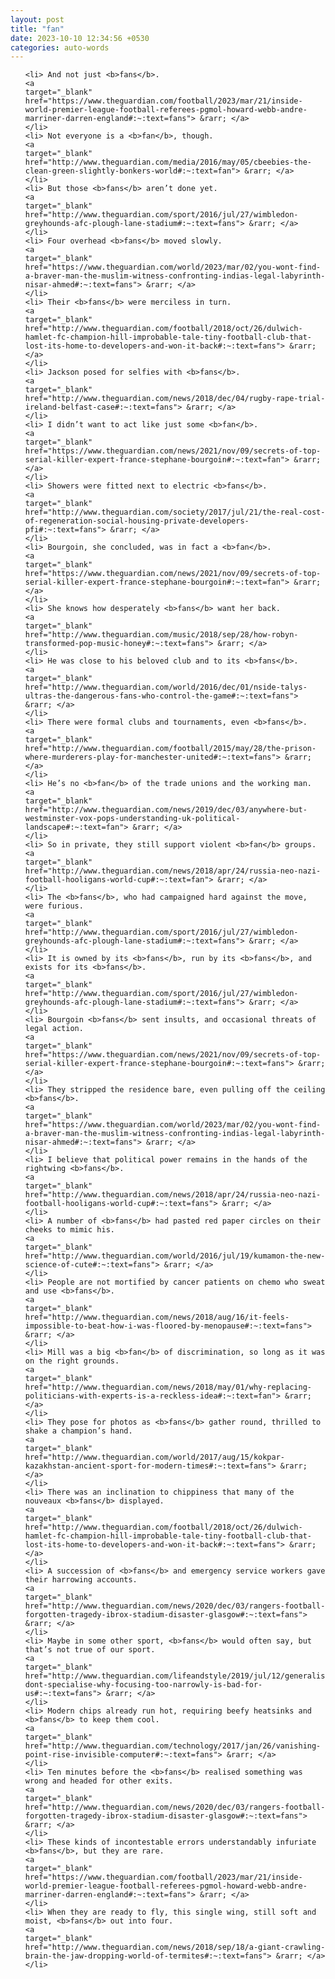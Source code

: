 ```yaml
---
layout: post
title: "fan"
date: 2023-10-10 12:34:56 +0530
categories: auto-words
---
```

<ol>

    <li> And not just <b>fans</b>.
    <a 
    target="_blank" 
    href="https://www.theguardian.com/football/2023/mar/21/inside-world-premier-league-football-referees-pgmol-howard-webb-andre-marriner-darren-england#:~:text=fans"> &rarr; </a>
    </li>
    <li> Not everyone is a <b>fan</b>, though.
    <a 
    target="_blank" 
    href="http://www.theguardian.com/media/2016/may/05/cbeebies-the-clean-green-slightly-bonkers-world#:~:text=fan"> &rarr; </a>
    </li>
    <li> But those <b>fans</b> aren’t done yet.
    <a 
    target="_blank" 
    href="http://www.theguardian.com/sport/2016/jul/27/wimbledon-greyhounds-afc-plough-lane-stadium#:~:text=fans"> &rarr; </a>
    </li>
    <li> Four overhead <b>fans</b> moved slowly.
    <a 
    target="_blank" 
    href="https://www.theguardian.com/world/2023/mar/02/you-wont-find-a-braver-man-the-muslim-witness-confronting-indias-legal-labyrinth-nisar-ahmed#:~:text=fans"> &rarr; </a>
    </li>
    <li> Their <b>fans</b> were merciless in turn.
    <a 
    target="_blank" 
    href="http://www.theguardian.com/football/2018/oct/26/dulwich-hamlet-fc-champion-hill-improbable-tale-tiny-football-club-that-lost-its-home-to-developers-and-won-it-back#:~:text=fans"> &rarr; </a>
    </li>
    <li> Jackson posed for selfies with <b>fans</b>.
    <a 
    target="_blank" 
    href="http://www.theguardian.com/news/2018/dec/04/rugby-rape-trial-ireland-belfast-case#:~:text=fans"> &rarr; </a>
    </li>
    <li> I didn’t want to act like just some <b>fan</b>.
    <a 
    target="_blank" 
    href="https://www.theguardian.com/news/2021/nov/09/secrets-of-top-serial-killer-expert-france-stephane-bourgoin#:~:text=fan"> &rarr; </a>
    </li>
    <li> Showers were fitted next to electric <b>fans</b>.
    <a 
    target="_blank" 
    href="http://www.theguardian.com/society/2017/jul/21/the-real-cost-of-regeneration-social-housing-private-developers-pfi#:~:text=fans"> &rarr; </a>
    </li>
    <li> Bourgoin, she concluded, was in fact a <b>fan</b>.
    <a 
    target="_blank" 
    href="https://www.theguardian.com/news/2021/nov/09/secrets-of-top-serial-killer-expert-france-stephane-bourgoin#:~:text=fan"> &rarr; </a>
    </li>
    <li> She knows how desperately <b>fans</b> want her back.
    <a 
    target="_blank" 
    href="http://www.theguardian.com/music/2018/sep/28/how-robyn-transformed-pop-music-honey#:~:text=fans"> &rarr; </a>
    </li>
    <li> He was close to his beloved club and to its <b>fans</b>.
    <a 
    target="_blank" 
    href="http://www.theguardian.com/world/2016/dec/01/nside-talys-ultras-the-dangerous-fans-who-control-the-game#:~:text=fans"> &rarr; </a>
    </li>
    <li> There were formal clubs and tournaments, even <b>fans</b>.
    <a 
    target="_blank" 
    href="http://www.theguardian.com/football/2015/may/28/the-prison-where-murderers-play-for-manchester-united#:~:text=fans"> &rarr; </a>
    </li>
    <li> He’s no <b>fan</b> of the trade unions and the working man.
    <a 
    target="_blank" 
    href="http://www.theguardian.com/news/2019/dec/03/anywhere-but-westminster-vox-pops-understanding-uk-political-landscape#:~:text=fan"> &rarr; </a>
    </li>
    <li> So in private, they still support violent <b>fan</b> groups.
    <a 
    target="_blank" 
    href="http://www.theguardian.com/news/2018/apr/24/russia-neo-nazi-football-hooligans-world-cup#:~:text=fan"> &rarr; </a>
    </li>
    <li> The <b>fans</b>, who had campaigned hard against the move, were furious.
    <a 
    target="_blank" 
    href="http://www.theguardian.com/sport/2016/jul/27/wimbledon-greyhounds-afc-plough-lane-stadium#:~:text=fans"> &rarr; </a>
    </li>
    <li> It is owned by its <b>fans</b>, run by its <b>fans</b>, and exists for its <b>fans</b>.
    <a 
    target="_blank" 
    href="http://www.theguardian.com/sport/2016/jul/27/wimbledon-greyhounds-afc-plough-lane-stadium#:~:text=fans"> &rarr; </a>
    </li>
    <li> Bourgoin <b>fans</b> sent insults, and occasional threats of legal action.
    <a 
    target="_blank" 
    href="https://www.theguardian.com/news/2021/nov/09/secrets-of-top-serial-killer-expert-france-stephane-bourgoin#:~:text=fans"> &rarr; </a>
    </li>
    <li> They stripped the residence bare, even pulling off the ceiling <b>fans</b>.
    <a 
    target="_blank" 
    href="https://www.theguardian.com/world/2023/mar/02/you-wont-find-a-braver-man-the-muslim-witness-confronting-indias-legal-labyrinth-nisar-ahmed#:~:text=fans"> &rarr; </a>
    </li>
    <li> I believe that political power remains in the hands of the rightwing <b>fans</b>.
    <a 
    target="_blank" 
    href="http://www.theguardian.com/news/2018/apr/24/russia-neo-nazi-football-hooligans-world-cup#:~:text=fans"> &rarr; </a>
    </li>
    <li> A number of <b>fans</b> had pasted red paper circles on their cheeks to mimic his.
    <a 
    target="_blank" 
    href="http://www.theguardian.com/world/2016/jul/19/kumamon-the-new-science-of-cute#:~:text=fans"> &rarr; </a>
    </li>
    <li> People are not mortified by cancer patients on chemo who sweat and use <b>fans</b>.
    <a 
    target="_blank" 
    href="http://www.theguardian.com/news/2018/aug/16/it-feels-impossible-to-beat-how-i-was-floored-by-menopause#:~:text=fans"> &rarr; </a>
    </li>
    <li> Mill was a big <b>fan</b> of discrimination, so long as it was on the right grounds.
    <a 
    target="_blank" 
    href="http://www.theguardian.com/news/2018/may/01/why-replacing-politicians-with-experts-is-a-reckless-idea#:~:text=fan"> &rarr; </a>
    </li>
    <li> They pose for photos as <b>fans</b> gather round, thrilled to shake a champion’s hand.
    <a 
    target="_blank" 
    href="http://www.theguardian.com/world/2017/aug/15/kokpar-kazakhstan-ancient-sport-for-modern-times#:~:text=fans"> &rarr; </a>
    </li>
    <li> There was an inclination to chippiness that many of the nouveaux <b>fans</b> displayed.
    <a 
    target="_blank" 
    href="http://www.theguardian.com/football/2018/oct/26/dulwich-hamlet-fc-champion-hill-improbable-tale-tiny-football-club-that-lost-its-home-to-developers-and-won-it-back#:~:text=fans"> &rarr; </a>
    </li>
    <li> A succession of <b>fans</b> and emergency service workers gave their harrowing accounts.
    <a 
    target="_blank" 
    href="http://www.theguardian.com/news/2020/dec/03/rangers-football-forgotten-tragedy-ibrox-stadium-disaster-glasgow#:~:text=fans"> &rarr; </a>
    </li>
    <li> Maybe in some other sport, <b>fans</b> would often say, but that’s not true of our sport.
    <a 
    target="_blank" 
    href="http://www.theguardian.com/lifeandstyle/2019/jul/12/generalise-dont-specialise-why-focusing-too-narrowly-is-bad-for-us#:~:text=fans"> &rarr; </a>
    </li>
    <li> Modern chips already run hot, requiring beefy heatsinks and <b>fans</b> to keep them cool.
    <a 
    target="_blank" 
    href="http://www.theguardian.com/technology/2017/jan/26/vanishing-point-rise-invisible-computer#:~:text=fans"> &rarr; </a>
    </li>
    <li> Ten minutes before the <b>fans</b> realised something was wrong and headed for other exits.
    <a 
    target="_blank" 
    href="http://www.theguardian.com/news/2020/dec/03/rangers-football-forgotten-tragedy-ibrox-stadium-disaster-glasgow#:~:text=fans"> &rarr; </a>
    </li>
    <li> These kinds of incontestable errors understandably infuriate <b>fans</b>, but they are rare.
    <a 
    target="_blank" 
    href="https://www.theguardian.com/football/2023/mar/21/inside-world-premier-league-football-referees-pgmol-howard-webb-andre-marriner-darren-england#:~:text=fans"> &rarr; </a>
    </li>
    <li> When they are ready to fly, this single wing, still soft and moist, <b>fans</b> out into four.
    <a 
    target="_blank" 
    href="http://www.theguardian.com/news/2018/sep/18/a-giant-crawling-brain-the-jaw-dropping-world-of-termites#:~:text=fans"> &rarr; </a>
    </li>